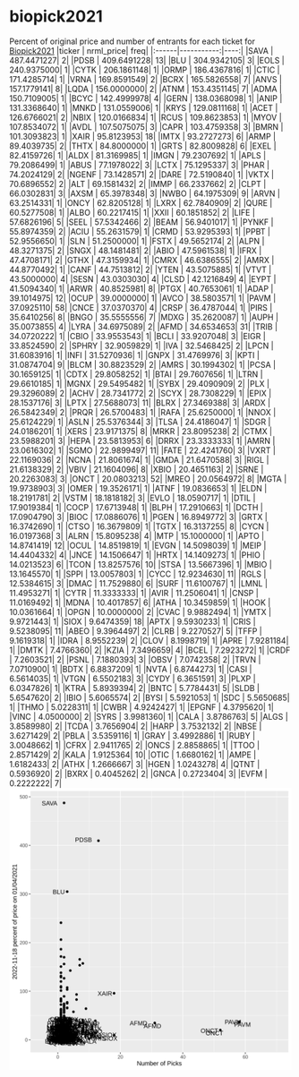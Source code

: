 # biopick2021
Percent of original price and number of entrants for each ticket for [Biopick2021](https://twitter.com/hashtag/Biopick2021)
|ticker |  nrml_price| freq|
|:------|-----------:|----:|
|SAVA   | 487.4471227|    2|
|PDSB   | 409.6491228|   13|
|BLU    | 304.9342105|    3|
|EOLS   | 240.9375000|    1|
|CYTK   | 206.1861148|    1|
|ORMP   | 186.4367816|    1|
|CTIC   | 171.4285714|    1|
|VRNA   | 169.8591549|    2|
|BCRX   | 165.5826558|    7|
|ANVS   | 157.1779141|    8|
|LQDA   | 156.0000000|    2|
|ATNM   | 153.4351145|    7|
|ADMA   | 150.7109005|    1|
|BCYC   | 142.4999978|    4|
|GERN   | 138.0368098|    1|
|ANIP   | 131.3368640|    1|
|MNKD   | 131.0559006|    1|
|KRYS   | 129.0811168|    1|
|ACET   | 126.6766021|    2|
|NBIX   | 120.0166834|    1|
|RCUS   | 109.8623853|    1|
|MYOV   | 107.8534072|    1|
|AVDL   | 107.5075075|    3|
|CAPR   | 103.4759358|    3|
|BMRN   | 101.3093823|    1|
|XAIR   |  95.8123953|   18|
|IMTX   |  93.2727273|    6|
|ARMP   |  89.4039735|    2|
|THTX   |  84.8000000|    1|
|GRTS   |  82.8009828|    6|
|EXEL   |  82.4159726|    1|
|ALDX   |  81.3169985|    1|
|IMGN   |  79.2307692|    1|
|APLS   |  79.2086499|    1|
|ABUS   |  77.1978022|    3|
|LCTX   |  75.1295337|    3|
|PHAR   |  74.2024129|    2|
|NGENF  |  73.1428571|    2|
|DARE   |  72.5190840|    1|
|VKTX   |  70.6896552|    2|
|ALT    |  69.1581432|    2|
|IMMP   |  66.2337662|    2|
|CLPT   |  66.0302831|    3|
|AXSM   |  65.3978348|    3|
|NWBO   |  64.1975309|    9|
|ARVN   |  63.2514331|    1|
|ONCY   |  62.8205128|    1|
|LXRX   |  62.7840909|    2|
|QURE   |  60.5277508|    1|
|ALBO   |  60.2217415|    1|
|XXII   |  60.1851852|    2|
|LIFE   |  57.6826196|    5|
|SEEL   |  57.5342466|    2|
|BEAM   |  56.9401017|    1|
|PYNKF  |  55.8974359|    2|
|ACIU   |  55.2631579|    1|
|CRMD   |  53.9295393|    1|
|PPBT   |  52.9556650|    1|
|SLN    |  51.2500000|    1|
|FSTX   |  49.5652174|    2|
|ALPN   |  48.3271375|    2|
|SNGX   |  48.1481481|    2|
|ABIO   |  47.5961538|    1|
|IFRX   |  47.4708171|    2|
|GTHX   |  47.3159934|    1|
|CMRX   |  46.6386555|    2|
|AMRX   |  44.8770492|    1|
|CANF   |  44.7513812|    2|
|YTEN   |  43.5075885|    1|
|VTVT   |  43.5000000|    4|
|SESN   |  43.0303030|    4|
|CLSD   |  42.1216849|    4|
|EYPT   |  41.5094340|    1|
|ARWR   |  40.8525981|    8|
|PTGX   |  40.7653061|    1|
|ADAP   |  39.1014975|   12|
|OCUP   |  39.0000000|    1|
|AVCO   |  38.5803571|    1|
|PAVM   |  37.0925110|   58|
|CNCE   |  37.0370370|    4|
|CRSP   |  36.4787044|    1|
|PIRS   |  35.6410256|    8|
|BNGO   |  35.5555556|    7|
|MDXG   |  35.2620087|    1|
|AUPH   |  35.0073855|    4|
|LYRA   |  34.6975089|    2|
|AFMD   |  34.6534653|   31|
|TRIB   |  34.0720222|    1|
|CBIO   |  33.9553543|    1|
|BCLI   |  33.9207048|    3|
|EIGR   |  33.8524590|    2|
|SPHRY  |  32.9059829|    1|
|IVA    |  32.5468425|    2|
|LPCN   |  31.6083916|    1|
|INFI   |  31.5270936|    1|
|GNPX   |  31.4769976|    3|
|KPTI   |  31.0874704|    9|
|BLCM   |  30.8823529|    2|
|AMRS   |  30.1994302|    1|
|PCSA   |  30.1659125|    1|
|CDTX   |  29.8058252|    1|
|BTAI   |  29.7607656|    1|
|LTRN   |  29.6610185|    1|
|MGNX   |  29.5495482|    1|
|SYBX   |  29.4090909|    2|
|PLX    |  29.3296089|    2|
|ACHV   |  28.7341772|    2|
|SCYX   |  28.7308229|    1|
|EPIX   |  28.1537176|    3|
|LPTX   |  27.5688073|   11|
|BLRX   |  27.3469388|    3|
|ARDX   |  26.5842349|    2|
|PRQR   |  26.5700483|    1|
|RAFA   |  25.6250000|    1|
|NNOX   |  25.6124229|    1|
|ASLN   |  25.5376344|    3|
|TLSA   |  24.4186047|    1|
|SDGR   |  24.0186201|    1|
|XERS   |  23.9171375|    8|
|MRKR   |  23.8095238|    2|
|CTMX   |  23.5988201|    3|
|HEPA   |  23.5813953|    6|
|DRRX   |  23.3333333|    1|
|AMRN   |  23.0616302|    1|
|SGMO   |  22.9899497|   11|
|FATE   |  22.4241760|    3|
|VXRT   |  22.1169036|    2|
|NCNA   |  21.8061674|    1|
|GMDA   |  21.6470588|    3|
|RIGL   |  21.6138329|    2|
|VBIV   |  21.1604096|    8|
|XBIO   |  20.4651163|    2|
|SRNE   |  20.2263083|    3|
|ONCT   |  20.0803213|   52|
|MREO   |  20.0564972|    8|
|MGTA   |  19.9738903|    3|
|OMER   |  19.3526171|    1|
|ATNF   |  19.0836653|    1|
|ELDN   |  18.2191781|    2|
|VSTM   |  18.1818182|    3|
|EVLO   |  18.0590717|    1|
|DTIL   |  17.9019384|    1|
|COCP   |  17.6713948|    1|
|BLPH   |  17.2910663|    1|
|DCTH   |  17.0904790|    3|
|BIOC   |  17.0886076|    1|
|PGEN   |  16.8949772|    3|
|GRTX   |  16.3742690|    1|
|CTSO   |  16.3679809|    1|
|TGTX   |  16.3137255|    8|
|CYCN   |  16.0197368|    3|
|ALRN   |  15.8095238|    4|
|MTP    |  15.1000000|    1|
|APTO   |  14.8741419|   12|
|OCUL   |  14.8519819|    1|
|EVGN   |  14.5098039|    1|
|MEIP   |  14.4404332|    4|
|JNCE   |  14.1506647|    1|
|HRTX   |  14.1409273|    1|
|PHIO   |  14.0213523|    6|
|TCON   |  13.8257576|   10|
|STSA   |  13.5667396|    1|
|MBIO   |  13.1645570|    1|
|SPPI   |  13.0057803|    1|
|CYCC   |  12.9234630|   11|
|RGLS   |  12.5384615|    3|
|DMAC   |  11.7529880|    6|
|SURF   |  11.6100767|    1|
|LMNL   |  11.4953271|    1|
|CYTR   |  11.3333333|    1|
|AVIR   |  11.2506041|    1|
|CNSP   |  11.0169492|    1|
|MDNA   |  10.4017857|    6|
|ATHA   |  10.3459859|    1|
|HOOK   |  10.0361664|    1|
|OPGN   |  10.0000000|    2|
|CVAC   |   9.9882494|    1|
|YMTX   |   9.9721443|    1|
|SIOX   |   9.6474359|   18|
|APTX   |   9.5930233|    1|
|CRIS   |   9.5238095|   11|
|ABEO   |   9.3964497|    2|
|CLRB   |   9.2270527|    5|
|TFFP   |   9.1619318|    1|
|IDRA   |   8.9552239|    2|
|CLOV   |   8.1998719|    1|
|APRE   |   7.9281184|    1|
|DMTK   |   7.4766360|    2|
|KZIA   |   7.3496659|    4|
|BCEL   |   7.2923272|    1|
|CRDF   |   7.2603521|    2|
|PSNL   |   7.1880393|    3|
|OBSV   |   7.0742358|    2|
|TRVN   |   7.0710900|    1|
|BDTX   |   6.8837209|    1|
|NVTA   |   6.8744273|    1|
|CASI   |   6.5614035|    1|
|VTGN   |   6.5502183|    3|
|CYDY   |   6.3651591|    3|
|PLXP   |   6.0347826|    1|
|KTRA   |   5.8939394|    2|
|BNTC   |   5.7784431|    5|
|SLDB   |   5.6547620|    2|
|IBIO   |   5.6065574|    2|
|BYSI   |   5.5921053|    1|
|SDC    |   5.5650685|    1|
|THMO   |   5.0228311|    1|
|CWBR   |   4.9242427|    1|
|EPGNF  |   4.3795620|    1|
|VINC   |   4.0500000|    2|
|SYRS   |   3.9981360|    1|
|CALA   |   3.8786763|    5|
|ALGS   |   3.8589980|    2|
|TCDA   |   3.7656904|    2|
|HARP   |   3.7532132|    2|
|NBSE   |   3.6271429|    2|
|PBLA   |   3.5359116|    1|
|GRAY   |   3.4992886|    1|
|RUBY   |   3.0048662|    1|
|CFRX   |   2.9411765|    2|
|ONCS   |   2.8858865|    1|
|TTOO   |   2.8571429|    2|
|KALA   |   1.9125364|   10|
|OTIC   |   1.6680162|    1|
|AMPE   |   1.6182433|    2|
|ATHX   |   1.2666667|    3|
|HGEN   |   1.0243278|    4|
|QTNT   |   0.5936920|    2|
|BXRX   |   0.4045262|    2|
|GNCA   |   0.2723404|    3|
|EVFM   |   0.2222222|    7|
![retvspicks](biopicks.png?raw=true)
